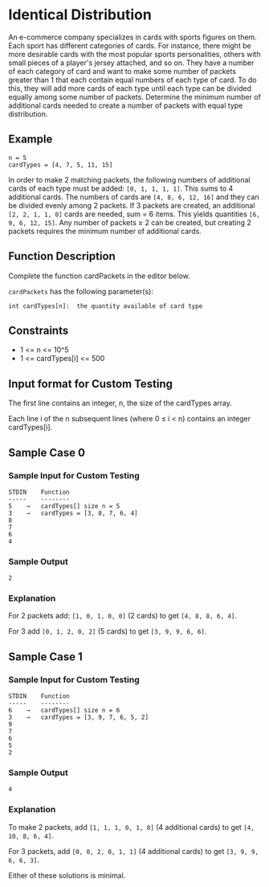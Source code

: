 # Identical Distribution
An e-commerce company specializes in cards with sports figures on them. Each sport has different categories of cards.
For instance, there might be more desirable cards with the most popular sports personalities, others with small pieces
of a player's jersey attached, and so on. They have a number of each category of card and want to make some number of
packets greater than 1 that each contain equal numbers of each type of card. To do this, they will add more cards of
each type until each type can be divided equally among some number of packets. Determine the minimum number of
additional cards needed to create a number of packets with equal type distribution.

## Example
```text
n = 5
cardTypes = [4, 7, 5, 11, 15]
```

In order to make 2 matching packets, the following numbers of additional cards of each type must be added: 
`[0, 1, 1, 1, 1]`. This sums to 4 additional cards. The numbers of cards are `[4, 8, 6, 12, 16]` and they can be divided
evenly among 2 packets. If 3 packets are created, an additional `[2, 2, 1, 1, 0]` cards are needed, sum = 6 items. This 
yields quantities `[6, 9, 6, 12, 15]`. Any number of packets ≥ 2 can be created, but creating 2 packets requires the
minimum number of additional cards.

## Function Description
Complete the function cardPackets in the editor below.

`cardPackets` has the following parameter(s):

`int cardTypes[n]:  the quantity available of card type`

## Constraints
* 1 <= n <= 10^5
* 1 <= cardTypes[i] <= 500

## Input format for Custom Testing
The first line contains an integer, n, the size of the cardTypes array.

Each line i of the n subsequent lines (where 0 ≤ i < n) contains an integer cardTypes[i].

## Sample Case 0
### Sample Input for Custom Testing
```text
STDIN    Function
-----    --------
5    →   cardTypes[] size n = 5
3    →   cardTypes = [3, 8, 7, 6, 4]
8
7
6
4
```

### Sample Output
```text
2
```

### Explanation
For 2 packets add: `[1, 0, 1, 0, 0]` (2 cards) to get `[4, 8, 8, 6, 4]`.



For 3 add `[0, 1, 2, 0, 2]` (5 cards) to get `[3, 9, 9, 6, 6]`.

## Sample Case 1
### Sample Input for Custom Testing
```text
STDIN    Function
-----    --------
6    →   cardTypes[] size n = 6
3    →   cardTypes = [3, 9, 7, 6, 5, 2]
9
7
6
5
2
```

### Sample Output
```text
4
```

### Explanation

To make 2 packets, add `[1, 1, 1, 0, 1, 0]` (4 additional cards) to get `[4, 10, 8, 6, 4]`.

For 3 packets, add `[0, 0, 2, 0, 1, 1]` (4 additional cards) to get `[3, 9, 9, 6, 6, 3]`.

Either of these solutions is minimal.
